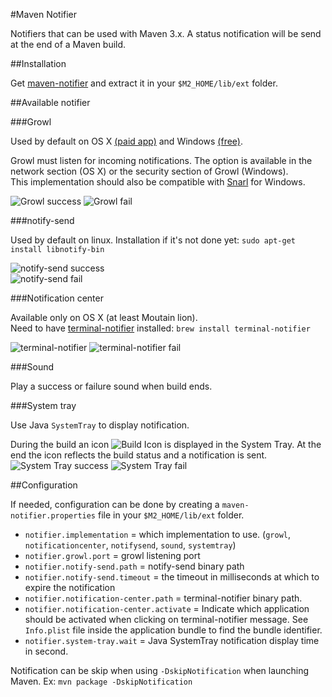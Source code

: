 #Maven Notifier

Notifiers that can be used with Maven 3.x.
A status notification will be send at the end of a Maven build.

##Installation

Get [maven-notifier](http://dl.bintray.com/jcgay/maven/com/github/jcgay/maven/maven-notifier/0.6/maven-notifier-0.6.zip) and extract it in your `$M2_HOME/lib/ext` folder.

##Available notifier

###Growl

Used by default on OS X [(paid app)](http://growl.info/) and Windows [(free)](http://www.growlforwindows.com/gfw/).

Growl must listen for incoming notifications. The option is available in the network section (OS X) or the security section of Growl (Windows).  
This implementation should also be compatible with [Snarl](http://snarl.fullphat.net/) for Windows.

![Growl success](http://jeanchristophegay.com/wp-content/uploads/2013/10/notifier.growl_.success.png) ![Growl fail](http://jeanchristophegay.com/wp-content/uploads/2013/10/notifier.growl_.fail_.png)

###notify-send

Used by default on linux. Installation if it's not done yet: `sudo apt-get install libnotify-bin`

![notify-send success](http://jeanchristophegay.com/wp-content/uploads/2013/10/notifier.notify-send.success.png)  
![notify-send fail](http://jeanchristophegay.com/wp-content/uploads/2013/10/notifier.notify-send.error_.fail_.png)

###Notification center

Available only on OS X (at least Moutain lion).  
Need to have [terminal-notifier](https://github.com/alloy/terminal-notifier) installed: `brew install terminal-notifier` 

![terminal-notifier](http://jeanchristophegay.com/wp-content/uploads/2013/10/notifier.terminal-notifier.success.png) ![terminal-notifier fail](http://jeanchristophegay.com/wp-content/uploads/2013/10/notifier.terminal-notifier.fail_.png)

###Sound

Play a success or failure sound when build ends.

###System tray

Use Java `SystemTray` to display notification.

During the build an icon ![Build Icon](http://jeanchristophegay.com/wp-content/uploads/2013/10/notifier.system.tray_.building.png) is displayed in the System Tray. At the end the icon reflects the build status and a notification is sent.  
![System Tray success](http://jeanchristophegay.com/wp-content/uploads/2013/10/notifier.system.tray_.success.png) ![System Tray fail](http://jeanchristophegay.com/wp-content/uploads/2013/10/notifier.system.tray_.fail_.png)

##Configuration

If needed, configuration can be done by creating a `maven-notifier.properties` file in your `$M2_HOME/lib/ext` folder.  

- `notifier.implementation` = which implementation to use. (`growl`, `notificationcenter`, `notifysend`, `sound`, `systemtray`)
- `notifier.growl.port` = growl listening port
- `notifier.notify-send.path` = notify-send binary path
- `notifier.notify-send.timeout` = the timeout in milliseconds at which to expire the notification
- `notifier.notification-center.path` = terminal-notifier binary path.
- `notifier.notification-center.activate` = Indicate which application should be activated when clicking on terminal-notifier message. See `Info.plist` file inside the application bundle to find the bundle identifier.
- `notifier.system-tray.wait` = Java SystemTray notification display time in second.

Notification can be skip when using `-DskipNotification` when launching Maven. Ex: `mvn package -DskipNotification`